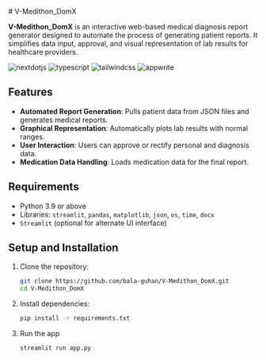 <div>
  <br />
    <a>
      # V-Medithon_DomX

**V-Medithon_DomX** is an interactive web-based medical diagnosis report generator designed to automate the process of generating patient reports. It simplifies data input, approval, and visual representation of lab results for healthcare providers.
    </a>
  <br />

  <div>
    <img src="https://img.shields.io/badge/-Next_JS-black?style=for-the-badge&logoColor=white&logo=nextdotjs&color=000000" alt="nextdotjs" />
    <img src="https://img.shields.io/badge/-TypeScript-black?style=for-the-badge&logoColor=white&logo=typescript&color=3178C6" alt="typescript" />
    <img src="https://img.shields.io/badge/-Tailwind_CSS-black?style=for-the-badge&logoColor=white&logo=tailwindcss&color=06B6D4" alt="tailwindcss" />
    <img src="https://img.shields.io/badge/-Appwrite-black?style=for-the-badge&logoColor=white&logo=appwrite&color=FD366E" alt="appwrite" />
  </div>

## Features

- **Automated Report Generation**: Pulls patient data from JSON files and generates medical reports.
- **Graphical Representation**: Automatically plots lab results with normal ranges.
- **User Interaction**: Users can approve or rectify personal and diagnosis data.
- **Medication Data Handling**: Loads medication data for the final report.

## Requirements

- Python 3.9 or above
- Libraries: `streamlit`, `pandas`, `matplotlib`, `json`, `os`, `time`, `docx`
- `Streamlit` (optional for alternate UI interface)

## Setup and Installation

1. Clone the repository:
   ```bash
   git clone https://github.com/bala-guhan/V-Medithon_DomX.git
   cd V-Medithon_DomX

2. Install dependencies:
   ```bash
   pip install -r requirements.txt

3. Run the app
   ```bash
   streamlit run app.py
